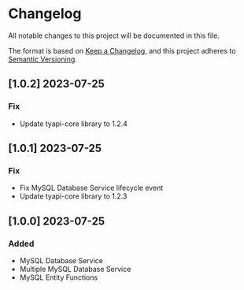 # Changelog
All notable changes to this project will be documented in this file.

The format is based on [Keep a Changelog](https://keepachangelog.com/en/1.0.0/),
and this project adheres to [Semantic Versioning](https://semver.org/spec/v2.0.0.html).

<!-- [UNRELEASED] -->
## [1.0.2] 2023-07-25
### Fix
- Update tyapi-core library to 1.2.4

## [1.0.1] 2023-07-25
### Fix
- Fix MySQL Database Service lifecycle event
- Update tyapi-core library to 1.2.3

## [1.0.0] 2023-07-25
### Added
- MySQL Database Service
- Multiple MySQL Database Service
- MySQL Entity Functions